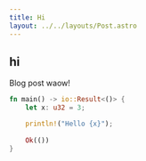 ```yaml
---
title: Hi
layout: ../../layouts/Post.astro
---
```


## hi

Blog post waow!

```rs
fn main() -> io::Result<()> {
	let x: u32 = 3;

	println!("Hello {x}");
	
	Ok(())
}
```